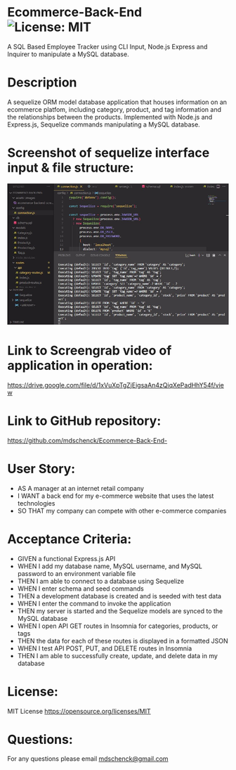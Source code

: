 # Ecommerce-Back-End ![License: MIT](https://img.shields.io/badge/License-MIT-yellow.svg)

A SQL Based Employee Tracker using CLI Input, Node.js Express and Inquirer to manipulate a MySQL database.

# Description

A sequelize ORM model database application that houses information on an ecommerce platfom, including category, product, and tag information and the relationships between the products. Implemented with Node.js and Express.js, Sequelize commands manipulating a MySQL database.

# Screenshot of sequelize interface input & file structure:

![Screenshot  of sequelize interface input & file structure:](./assets/images/ecommerce-backend-screenshot1.JPG)

# Link to Screengrab video of application in operation:

https://drive.google.com/file/d/1xVuXpTgZjEigsaAn4zQiqXePadHhY54f/view

# Link to GitHub repository:

https://github.com/mdschenck/Ecommerce-Back-End-

# User Story:

- AS A manager at an internet retail company
- I WANT a back end for my e-commerce website that uses the latest technologies
- SO THAT my company can compete with other e-commerce companies

# Acceptance Criteria:

- GIVEN a functional Express.js API
- WHEN I add my database name, MySQL username, and MySQL password to an environment variable file
- THEN I am able to connect to a database using Sequelize
- WHEN I enter schema and seed commands
- THEN a development database is created and is seeded with test data
- WHEN I enter the command to invoke the application
- THEN my server is started and the Sequelize models are synced to the MySQL database
- WHEN I open API GET routes in Insomnia for categories, products, or tags
- THEN the data for each of these routes is displayed in a formatted JSON
- WHEN I test API POST, PUT, and DELETE routes in Insomnia
- THEN I am able to successfully create, update, and delete data in my database

# License:

MIT License https://opensource.org/licenses/MIT

# Questions:

For any questions please email mdschenck@gmail.com
